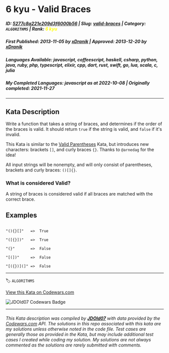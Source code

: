 # 6 kyu - Valid Braces

##### **ID**: [5277c8a221e209d3f6000b56](https://www.codewars.com/kata/5277c8a221e209d3f6000b56) | **Slug**: [valid-braces](https://www.codewars.com/kata/5277c8a221e209d3f6000b56) | **Category**: `ALGORITHMS` | **Rank**: <span style="color:yellow">6 kyu</span>

##### **First Published**: 2013-11-05 ***by*** [xDranik](https://www.codewars.com/users/xDranik) | **Approved**: 2013-12-20 ***by*** [xDranik](https://www.codewars.com/users/xDranik)

##### **Languages Available**: javascript, coffeescript, haskell, csharp, python, java, ruby, php, typescript, elixir, cpp, dart, rust, swift, go, lua, scala, c, julia

##### **My Completed Languages**: javascript ***as at*** 2022-10-08 | **Originally completed**: 2021-11-27

---

## Kata Description


Write a function that takes a string of braces, and determines if the order of the braces is valid. It should return `true` if the string is valid, and `false` if it's invalid.





This Kata is similar to the [Valid Parentheses](https://www.codewars.com/kata/valid-parentheses) Kata, but introduces new characters: brackets `[]`, and curly braces `{}`. Thanks to `@arnedag` for the idea!





All input strings will be nonempty, and will only consist of parentheses, brackets and curly braces: `()[]{}`. 







### What is considered Valid?





A string of braces is considered valid if all braces are matched with the correct brace.





## Examples



```

"(){}[]"   =>  True

"([{}])"   =>  True

"(}"       =>  False

"[(])"     =>  False

"[({})](]" =>  False

```





---


🏷 `ALGORITHMS`


[View this Kata on Codewars.com](https://www.codewars.com/kata/5277c8a221e209d3f6000b56)

![](https://www.codewars.com/users/jdold07/badges/large "JDOld07 Codewars Badge")

---

###### *This Kata description was compiled by [**JDOld07**](https://tpstech.dev) with data provided by the [Codewars.com](https://www.codewars.com) API.  The solutions in this repo associated with this kata are my solutions unless otherwise noted in the code file.  Test cases are generally those as provided in the Kata, but may include additional test cases I created while coding my solution.  My solutions are not always commented as the solutions are rarely submitted with comments.*
